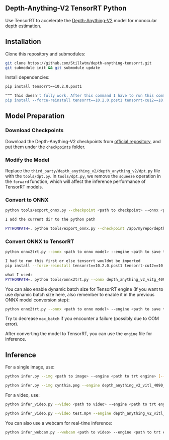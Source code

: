 ## Depth-Anything-V2 TensorRT Python

Use TensorRT to accelerate the [Depth-Anything-V2](https://github.com/DepthAnything/Depth-Anything-V2) model for monocular depth estimation.

## Installation

Clone this repository and submodules:
```bash
git clone https://github.com/Stillwtm/depth-anything-tensorrt.git
git submodule init && git submodule update
```

Install dependencies:
```bash
pip install tensorrt==10.2.0.post1

^^^ this doesn't fully work. After this command I have to run this command in order for it to work.
pip install --force-reinstall tensorrt==10.2.0.post1 tensorrt-cu12==10.2.0.post1


```

## Model Preparation

### Download Checkpoints

Download the Depth-Anything-V2 checkpoints from [official repository](https://github.com/DepthAnything/Depth-Anything-V2), and put them under the `checkpoints` folder.

### Modify the Model

Replace the `third_party/depth_anything_v2/depth_anything_v2/dpt.py` file with the `tools/dpt.py`. In `tools/dpt.py`, we remove the `squeeze` operation in the `forward` function, which will affect the inference performance of TensorRT models.

### Convert to ONNX

```bash
python tools/export_onnx.py --checkpoint <path to checkpoint> --onnx <path to save onnx model> --input_size <dpt input size> --encoder <dpt encoder> [--dynamic_batch]

I add the current dir to the python path

PYTHONPATH=. python tools/export_onnx.py --checkpoint /app/myrepo/depth-anything-tensorrt/third_party/depth_anything_v2/depth_anything_v2/checkpoints/depth_anything_v2_vitg.pth --onnx depth_anything_v2_vitg_4090_798.onnx --input_size 798 --encoder vitg
```

### Convert ONNX to TensorRT

```bash
python onnx2trt.py --onnx <path to onnx model> --engine <path to save trt engine> [--fp16]

I had to run this first or else tensorrt wouldnt be imported
pip install --force-reinstall tensorrt==10.2.0.post1 tensorrt-cu12==10.2.0.post1

what I used:
PYTHONPATH=. python tools/onnx2trt.py --onnx depth_anything_v2_vitg_4090_798.onnx --engine depth_anything_v2_vitg_4090_798.trt --fp16
```

You can also enable dynamic batch size for TensorRT engine (If you want to use dynamic batch size here, also remember to enable it in the previous ONNX model conversion step):

```bash
python onnx2trt.py --onnx <path to onnx model> --engine <path to save trt engine> [--fp16] --dynamic_batch --min_batch <minimum batch size> --max_batch <maximum batch size> --opt_batch <optimum batch size>
```

Try to decrease `max_batch` if you encounter a failure (possibly due to OOM error).

After converting the model to TensorRT, you can use the `engine` file for inference.

## Inference

For a single image, use:

```bash
python infer.py --img <path to image> --engine <path to trt engine> [--grayscale]

python infer.py --img cynthia.png --engine depth_anything_v2_vitl_4090_798.trt --grayscale --size 798
```

For a video, use:

```bash
python infer_video.py --video <path to video> --engine <path to trt engine> [--batch <batch size>] [--grayscale]

python infer_video.py --video test.mp4 --engine depth_anything_v2_vitl_4090_798.trt --output test_depth.mp4  --size 798
```

You can also use a webcam for real-time inference:

```bash
python infer_webcam.py --webcam <path to video> --engine <path to trt engine> [--grayscale]
```